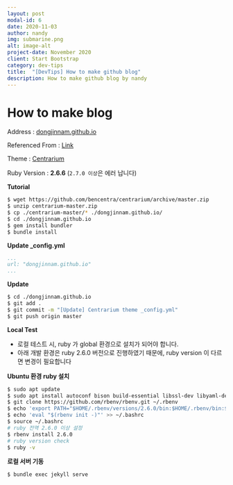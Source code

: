 ```yaml
---
layout: post
modal-id: 6
date: 2020-11-03
author: nandy
img: submarine.png
alt: image-alt
project-date: November 2020
client: Start Bootstrap
category: dev-tips
title:  "[DevTips] How to make github blog"
description: How to make github blog by nandy
---
```

# How to make blog

Address : [dongjinnam.github.io](https://dongjinnam.github.io)

Referenced From : [Link](https://zoomkoding.github.io/gitblog/2019/08/15/git-blog-1.html)

Theme : [Centrarium](http://jekyllthemes.org/themes/centrarium/)

Ruby Version : **2.6.6** (`2.7.0 이상`은 에러 납니다)

**Tutorial**

```sh
$ wget https://github.com/bencentra/centrarium/archive/master.zip
$ unzip centrarium-master.zip
$ cp ./centrarium-master/* ./dongjinnam.github.io/
$ cd ./dongjinnam.github.io
$ gem install bundler
$ bundle install
```

**Update _config.yml**

```yml
...
url: "dongjinnam.github.io"
...
```

**Update**

```sh
$ cd ./dongjinnam.github.io
$ git add .
$ git commit -m "[Update] Centrarium theme _config.yml"
$ git push origin master
```

**Local Test**

* 로컬 테스트 시, ruby 가 global 환경으로 설치가 되어야 합니다.
* 아래 개발 환경은 ruby 2.6.0 버전으로 진행하였기 때문에, ruby version 이 다르면 변경이 필요합니다

**Ubuntu 환경 ruby 설치**

```sh
$ sudo apt update
$ sudo apt install autoconf bison build-essential libssl-dev libyaml-dev libreadline6-dev zlib1g-dev libncurses5-dev libffi-dev libgdbm5 libgdbm-dev
$ git clone https://github.com/rbenv/rbenv.git ~/.rbenv
$ echo 'export PATH="$HOME/.rbenv/versions/2.6.0/bin:$HOME/.rbenv/bin:$PATH"' >> ~/.bashrc
$ echo 'eval "$(rbenv init -)"' >> ~/.bashrc
$ source ~/.bashrc
# ruby 전역 2.6.0 이상 설정
$ rbenv install 2.6.0
# ruby version check
$ ruby -v 
```

**로컬 서버 기동**

```sh
$ bundle exec jekyll serve
```


